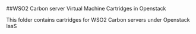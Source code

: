 ##WSO2  Carbon server Virtual Machine Cartridges in Openstack

This folder contains  cartridges for WSO2 Carbon servers under Openstack IaaS
